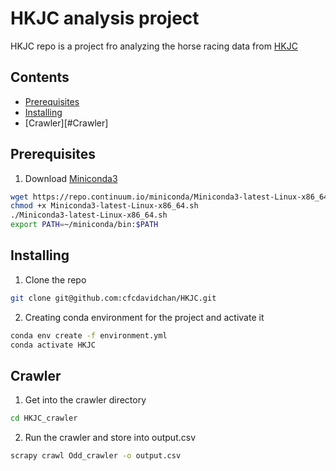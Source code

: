 # HKJC analysis project

HKJC repo is a project fro analyzing the horse racing data from [HKJC](https://bet.hkjc.com/racing/index.aspx?lang=en)

## Contents
* [Prerequisites](#Prerequisites)
* [Installing](#Installing)
* [Crawler][#Crawler]

## Prerequisites
1. Download [Miniconda3](https://docs.conda.io/en/latest/miniconda.html)
```bash
wget https://repo.continuum.io/miniconda/Miniconda3-latest-Linux-x86_64.sh -O ~/miniconda.sh
chmod +x Miniconda3-latest-Linux-x86_64.sh
./Miniconda3-latest-Linux-x86_64.sh
export PATH=~/miniconda/bin:$PATH
```

## Installing
1. Clone the repo
```bash
git clone git@github.com:cfcdavidchan/HKJC.git
```
2. Creating conda environment for the project and activate it
```bash
conda env create -f environment.yml
conda activate HKJC
```

## Crawler
1. Get into the crawler directory
```bash
cd HKJC_crawler
```
2. Run the crawler and store into output.csv
```bash
scrapy crawl Odd_crawler -o output.csv
```
